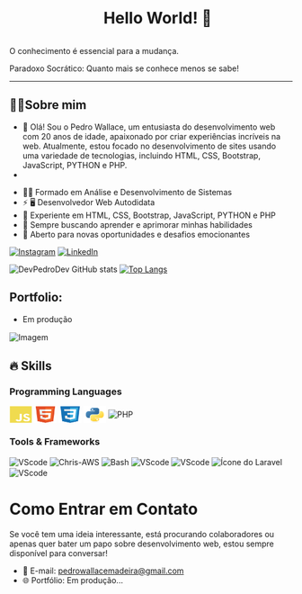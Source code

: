 
  
<!--título-->
<div id="user-content-toc">
  <ul align="center">
    <summary><h1 style="display: inline-block">Hello World! 👋 </h1></summary>
</div>

<!-- Presentation -->
<p> O conhecimento é essencial para a mudança.</p>

<p> Paradoxo Socrático: Quanto mais se conhece menos se sabe!</p>

---

<!-- Dropdown -->
<h2>👨‍💻Sobre mim</h2>

  - 💬 Olá! Sou o Pedro Wallace, um entusiasta do desenvolvimento web com 20 anos de idade, apaixonado por criar experiências incríveis na web. Atualmente, estou focado no desenvolvimento de sites usando uma variedade de tecnologias, incluindo HTML, CSS, Bootstrap, JavaScript, PYTHON e PHP.
  - 
* 🕵🏼 Formado em Análise e Desenvolvimento de Sistemas
* ⚡ 🖥️ Desenvolvedor Web Autodidata
* 🚀 Experiente em HTML, CSS, Bootstrap, JavaScript, PYTHON e PHP
* 🌱 Sempre buscando aprender e aprimorar minhas habilidades
* 💼 Aberto para novas oportunidades e desafios emocionantes



<!-- Links -->
[![Instagram](https://img.shields.io/badge/Instagram-E4405F?style=for-the-badge&logo=instagram&logoColor=white)](https://www.instagram.com/wallace.madeira/)
[![LinkedIn](https://img.shields.io/badge/LinkedIn-0077B5?style=for-the-badge&logo=linkedin&logoColor=white)](https://www.linkedin.com/in/pedro-wallace-madeira-052a35207/)


<!-- GithubStats -->
![DevPedroDev GitHub stats](https://github-readme-stats.vercel.app/api?username=devpedrodev&show_icons=true&theme=gruvbox)
[![Top Langs](https://github-readme-stats.vercel.app/api/top-langs/?username=devpedrodev&layout=compact&theme=gruvbox)](https://github.com/devpedrodev/github-readme-stats)



<!-- Portfolio -->
## Portfolio:
- Em produção

<!-- GIF -->
<p align="left">
  <img align="center" src="https://i.pinimg.com/originals/b2/42/12/b2421258bde7fc011cafbe4a16c5ba06.gif" alt="Imagem">
</p>

## 🔥 Skills
<!-- Skills: Programming Languages -->
  <div style="flex-basis: 48%;">
    <h3>Programming Languages</h3>
    <img align="center" alt="Js" height="30" width="40" src="https://raw.githubusercontent.com/devicons/devicon/master/icons/javascript/javascript-plain.svg">
    <img align="center" alt="HTML" height="30" width="40" src="https://raw.githubusercontent.com/devicons/devicon/master/icons/html5/html5-original.svg">
    <img align="center" alt="CSS" height="30" width="40" src="https://raw.githubusercontent.com/devicons/devicon/master/icons/css3/css3-original.svg">
    <img align="center" alt="Python" height="30" width="40" src="https://raw.githubusercontent.com/devicons/devicon/master/icons/python/python-original.svg">
    <img align="center" alt="PHP" height="30" width="40" src="https://cdn.jsdelivr.net/gh/devicons/devicon/icons/php/php-original.svg">
  </div>
  
  <!-- Skills: Tools & Frameworks -->
  <div style="flex-basis: 48%;">
    <h3>Tools & Frameworks</h3>
    <img align="center" alt="VScode" height="30" width="40" src="https://cdn.jsdelivr.net/gh/devicons/devicon/icons/vscode/vscode-original.svg">
    <img align="center" alt="Chris-AWS" height="30" width="40" src="https://cdn.jsdelivr.net/gh/devicons/devicon/icons/git/git-original.svg">
    <img align="center" alt="Bash" height="30" width="40" src="https://cdn.jsdelivr.net/gh/devicons/devicon/icons/bash/bash-original.svg">
    <img align="center" alt="VScode" height="30" width="40" src="https://cdn.jsdelivr.net/gh/devicons/devicon/icons/mysql/mysql-original.svg">
    <img align="center" alt="VScode" height="30" width="40" src="https://cdn.jsdelivr.net/gh/devicons/devicon/icons/bootstrap/bootstrap-original.svg">
    <img align="center" alt="Ícone do Laravel" height="30" width="40" src="https://laravel.com/img/logomark.min.svg">
    <img align="center" alt="VScode" height="30" width="40" src="https://cdn.jsdelivr.net/gh/devicons/devicon/icons/vuejs/vuejs-original.svg"> 
  </div>

<h1>Como Entrar em Contato</h1>
<p>Se você tem uma ideia interessante, está procurando colaboradores ou apenas quer bater um papo sobre desenvolvimento web, estou sempre disponível para conversar!</p>

* 📧 E-mail: pedrowallacemadeira@gmail.com
* 🌐 Portfólio: Em produção...

  
  




